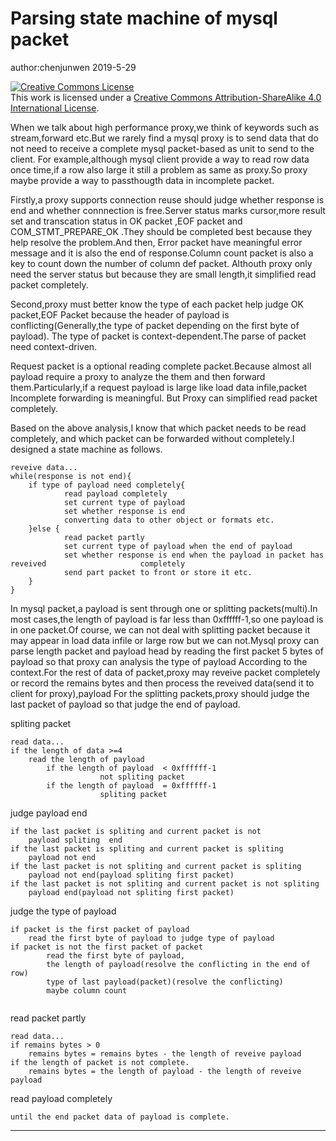 

# Parsing state machine of mysql packet 

author:chenjunwen 2019-5-29

<a rel="license" href="http://creativecommons.org/licenses/by-sa/4.0/"><img alt="Creative Commons License" style="border-width:0" src="https://i.creativecommons.org/l/by-sa/4.0/88x31.png" /></a><br />This work is licensed under a <a rel="license" href="http://creativecommons.org/licenses/by-sa/4.0/">Creative Commons Attribution-ShareAlike 4.0 International License</a>.

When we talk about high performance proxy,we think of  keywords such as stream,forward etc.But we rarely find a mysql proxy is to send data that do not need to receive a complete mysql packet-based as unit to send to the client. For example,although mysql  client provide a way to read row data once time,if a row also large it still a problem as same as proxy.So  proxy  maybe provide a way to passthougth data in incomplete packet.

Firstly,a proxy supports connection reuse should judge whether  response  is end and whether connnection is free.Server status marks cursor,more result set and transcation status in OK packet ,EOF packet and COM_STMT_PREPARE_OK .They should be completed best because they help resolve the problem.And then,  Error packet have meaningful error message and it is also the end of response.Column count packet is also a key to count down the number of column def packet. Althouth proxy only need the server status but because they are small length,it simplified read packet completely.

Second,proxy must better know the type of each packet help judge  OK packet,EOF Packet because the header of payload is conflicting(Generally,the type of packet depending on the first byte of payload). The type of packet is context-dependent.The parse of packet  need context-driven.

Request packet is a optional reading complete packet.Because almost all payload require a proxy to analyze the them and then forward  them.Particularly,if a request payload is large like load data infile,packet Incomplete forwarding is meaningful. But Proxy can simplified read packet completely.

Based on the above analysis,I know that which packet needs to be read completely, and which packet can be forwarded without completely.I designed a state machine as follows.

```
reveive data...
while(response is not end){
	if type of payload need completely{
			read payload completely
			set current type of payload
			set whether response is end 
			converting data to other object or formats etc.
	}else {
			read packet partly
			set current type of payload when the end of payload
			set whether response is end when the payload in packet has reveived 					completely
			send part packet to front or store it etc.
	}
}
```

In mysql packet,a payload is sent through one or  splitting packets(multi).In most cases,the length of payload is far less than 0xffffff-1,so one payload is in one packet.Of course, we can not deal with splitting packet because it may appear in load data infile or large row but we can not.Mysql proxy can parse length packet and payload head by reading the first packet 5 bytes of payload so that  proxy can analysis the type of payload According to the context.For the rest of data of packet,proxy may reveive packet completely or record the remains bytes and then process the reveived data(send it to client for proxy),payload For the  splitting packets,proxy should judge the last packet of payload so that  judge the end of payload.



spliting packet

```
read data...
if the length of data >=4
	read the length of payload
		if the length of payload  < 0xffffff-1
        			not spliting packet
        if the length of payload  = 0xffffff-1
        			spliting packet
```



judge payload end

```
if the last packet is spliting and current packet is not
	payload spliting  end
if the last packet is spliting and current packet is spliting
	payload not end
if the last packet is not spliting and current packet is spliting
	payload not end(payload spliting first packet)
if the last packet is not spliting and current packet is not spliting
	payload end(payload not spliting first packet)
```



judge the type of payload

```
if packet is the first packet of payload
	read the first byte of payload to judge type of payload
if packet is not the first packet of packet
		read the first byte of payload,
		the length of payload(resolve the conflicting in the end of row)
		type of last payload(packet)(resolve the conflicting)
		maybe column count 
	
```



read packet partly

```
read data...
if remains bytes > 0
	remains bytes = remains bytes - the length of reveive payload
if the length of packet is not complete.
	remains bytes = the length of payload - the length of reveive payload
```



read payload completely

```
until the end packet data of payload is complete.
```





------

